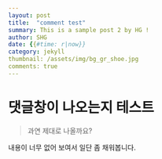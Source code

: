 ```yaml
---
layout: post
title:  "comment test"
summary: This is a sample post 2 by HG !
author: SHG
date: {{#time: r|now}}
category: jekyll
thumbnail: /assets/img/bg_gr_shoe.jpg
comments: true
---
```


# 댓글창이 나오는지 테스트

> 과연 제대로 나올까요? 

내용이 너무 없어 보여서 일단 좀 채워봅니다. 
